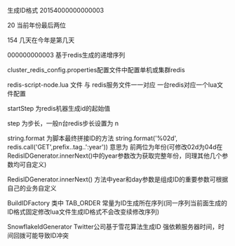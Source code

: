 生成ID格式 
20154000000000003 

20            当前年份最后两位 

154           几天在今年是第几天 

000000000003  基于redis生成的递增序列

cluster_redis_config.properties配置文件中配置单机或集群redis

redis-script-node.lua 文件 与 redis服务文件一一对应 一台redis对应一个lua文件配置 

startStep 为redis机器生成id的起始值 

step 为步长，一般n台redis步长设置为 n 

string.format 为脚本最终拼接ID的方法 string.format('%02d', redis.call('GET',prefix..tag..':year')) 意思为 前两位为年份(可修改02d为04d在RedisIDGenerator.innerNext()中的year参数改为获取完整年份，同理其他几个参数均可自定义)

RedisIDGenerator.innerNext() 方法中year和day参数是组成ID的重要参数可根据自己的业务自定义

BuildIDFactory 类中 TAB_ORDER 常量为ID生成所在序列(同一序列当前面生成的ID格式固定修改lua文件生成ID格式不会改变续修改序列)

SnowflakeIdGenerator  Twitter公司基于雪花算法生成ID 强依赖服务器时间，时间回拨可能导致ID冲突